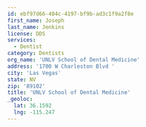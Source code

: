 ```yaml
---
id: ebf97d66-404c-4197-bf9b-ad3c1f9a2f8e
first_name: Joseph
last_name: Jenkins
license: DDS
services:
  - Dentist
category: Dentists
org_name: 'UNLV School of Dental Medicine'
address: '1700 W Charleston Blvd '
city: 'Las Vegas'
state: NV
zip: '89102'
title: 'UNLV School of Dental Medicine'
_geoloc:
  lat: 36.1592
  lng: -115.247
---
```

